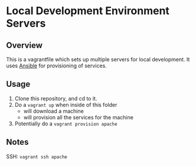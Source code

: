 # Local Development Environment Servers

## Overview

This is a vagrantfile which sets up multiple servers for local development.  It uses [Ansible](http://ansible.com) for provisioning of services.

## Usage

1. Clone this repository, and cd to it.
1. Do a `vagrant up` when inside of this folder
	- will download a machine
	- will provision all the services for the machine
1. Potentially do a `vagrant provision apache`

## Notes

SSH: `vagrant ssh apache`